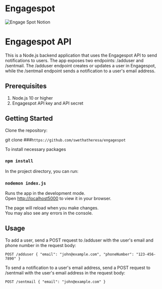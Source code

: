 # Engagespot 

![Engage Spot Notion](https://user-images.githubusercontent.com/64391274/230778611-64589571-eaaa-4677-b115-7626978dd856.png)

# Engagespot API

This is a Node.js backend application that uses the Engagespot API to send notifications to users. The app exposes two endpoints: /adduser and /sentmail. The /adduser endpoint creates or updates a user in Engagespot, while the /sentmail endpoint sends a notification to a user's email address.
 
## Prerequisites

1.  Node.js 10 or higher
2.  Engagespot API key and API secret

## Getting Started

Clone the repository:

git clone ###`https://github.com/swethatheresa/engagespot`



To install necessary packages
### `npm install` 

In the project directory, you can run:
### `nodemon index.js`

Runs the app in the development mode.\
Open [http://localhost5000](http://localhost:5000) to view it in your browser.

The page will reload when you make changes.\
You may also see any errors in the console.

## Usage

To add a user, send a POST request to /adduser with the user's email and phone number in the request body:

`POST /adduser
{
  "email": "john@example.com",
  "phoneNumber": "123-456-7890"
}`

To send a notification to a user's email address, send a POST request to /sentmail with the user's email address in the request body:

`POST /sentmail
{
  "email": "john@example.com"
}`
